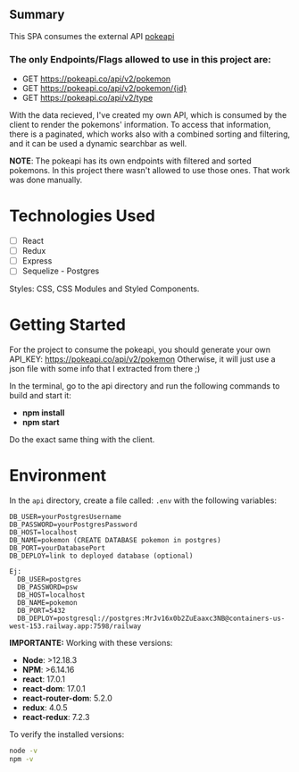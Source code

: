 ## Summary

This SPA consumes the external API [pokeapi](https://pokeapi.co/)

### The only Endpoints/Flags allowed to use in this project are:

- GET <https://pokeapi.co/api/v2/pokemon>
- GET <https://pokeapi.co/api/v2/pokemon/{id}>
- GET <https://pokeapi.co/api/v2/type>

With the data recieved, I've created my own API, which is consumed by the client to render the pokemons' information. To access that information, there is a paginated, which works also with a combined sorting and filtering, and it can be used a dynamic searchbar as well.


**NOTE**: The pokeapi has its own endpoints with filtered and sorted pokemons. In this project there wasn't allowed to use those ones. That work was done manually.


# Technologies Used

- [ ] React
- [ ] Redux
- [ ] Express
- [ ] Sequelize - Postgres

Styles: CSS, CSS Modules and Styled Components.

# Getting Started

For the project to consume the pokeapi, you should generate your own API_KEY: https://pokeapi.co/api/v2/pokemon
Otherwise, it will just use a json file with some info that I extracted from there ;)

In the terminal, go to the api directory and run the following commands to build and start it:

- **npm install**
- **npm start**

Do the exact same thing with the client.

# Environment

In the `api` directory, create a file called: `.env` with the following variables:

```env
DB_USER=yourPostgresUsername
DB_PASSWORD=yourPostgresPassword
DB_HOST=localhost
DB_NAME=pokemon (CREATE DATABASE pokemon in postgres)
DB_PORT=yourDatabasePort
DB_DEPLOY=link to deployed database (optional)

Ej:
  DB_USER=postgres
  DB_PASSWORD=psw
  DB_HOST=localhost
  DB_NAME=pokemon
  DB_PORT=5432
  DB_DEPLOY=postgresql://postgres:MrJv16x0b2ZuEaaxc3NB@containers-us-west-153.railway.app:7598/railway
```

**IMPORTANTE:** Working with these versions:

- **Node**: >12.18.3
- **NPM**: >6.14.16
- **react**: 17.0.1
- **react-dom**: 17.0.1
- **react-router-dom**: 5.2.0
- **redux**: 4.0.5
- **react-redux**: 7.2.3

To verify the installed versions:

```bash
node -v
npm -v
```
